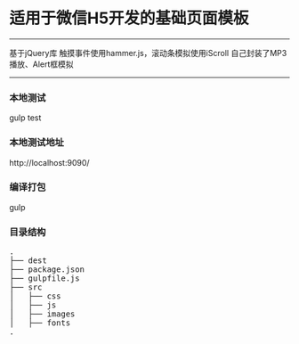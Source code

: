# 适用于微信H5开发的基础页面模板

---

 基于jQuery库
 触摸事件使用hammer.js，滚动条模拟使用iScroll
 自己封装了MP3播放、Alert框模拟
 
---

### 本地测试

gulp test

### 本地测试地址

http://localhost:9090/

### 编译打包

gulp


### 目录结构
<pre>
.
├── dest
├── package.json
├── gulpfile.js
├── src
│   ├── css
│   ├── js
│   ├── images
│   ├── fonts
.
</pre>
